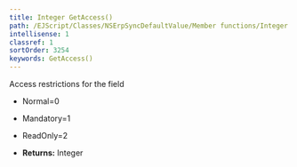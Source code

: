 ```yaml
---
title: Integer GetAccess()
path: /EJScript/Classes/NSErpSyncDefaultValue/Member functions/Integer GetAccess()
intellisense: 1
classref: 1
sortOrder: 3254
keywords: GetAccess()
---
```


Access restrictions for the field
* Normal=0
* Mandatory=1
* ReadOnly=2


* **Returns:** Integer

